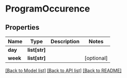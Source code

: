 # ProgramOccurence

## Properties
Name | Type | Description | Notes
------------ | ------------- | ------------- | -------------
**day** | **list[str]** |  | 
**week** | **list[str]** |  | [optional] 

[[Back to Model list]](../README.md#documentation-for-models) [[Back to API list]](../README.md#documentation-for-api-endpoints) [[Back to README]](../README.md)


